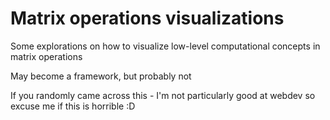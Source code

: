 # Matrix operations visualizations

Some explorations on how to visualize low-level computational concepts in matrix operations

May become a framework, but probably not

If you randomly came across this - I'm not particularly good at webdev so excuse me if this is horrible :D
